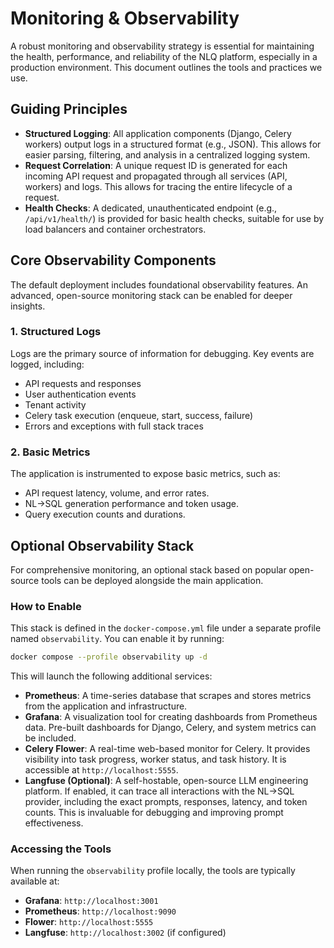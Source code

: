 # Monitoring & Observability

A robust monitoring and observability strategy is essential for maintaining the health, performance, and reliability of the NLQ platform, especially in a production environment. This document outlines the tools and practices we use.

## Guiding Principles

-   **Structured Logging**: All application components (Django, Celery workers) output logs in a structured format (e.g., JSON). This allows for easier parsing, filtering, and analysis in a centralized logging system.
-   **Request Correlation**: A unique request ID is generated for each incoming API request and propagated through all services (API, workers) and logs. This allows for tracing the entire lifecycle of a request.
-   **Health Checks**: A dedicated, unauthenticated endpoint (e.g., `/api/v1/health/`) is provided for basic health checks, suitable for use by load balancers and container orchestrators.

## Core Observability Components

The default deployment includes foundational observability features. An advanced, open-source monitoring stack can be enabled for deeper insights.

### 1. Structured Logs

Logs are the primary source of information for debugging. Key events are logged, including:
- API requests and responses
- User authentication events
- Tenant activity
- Celery task execution (enqueue, start, success, failure)
- Errors and exceptions with full stack traces

### 2. Basic Metrics

The application is instrumented to expose basic metrics, such as:
- API request latency, volume, and error rates.
- NL→SQL generation performance and token usage.
- Query execution counts and durations.

## Optional Observability Stack

For comprehensive monitoring, an optional stack based on popular open-source tools can be deployed alongside the main application.

### How to Enable

This stack is defined in the `docker-compose.yml` file under a separate profile named `observability`. You can enable it by running:

```sh
docker compose --profile observability up -d
```

This will launch the following additional services:

-   **Prometheus**: A time-series database that scrapes and stores metrics from the application and infrastructure.
-   **Grafana**: A visualization tool for creating dashboards from Prometheus data. Pre-built dashboards for Django, Celery, and system metrics can be included.
-   **Celery Flower**: A real-time web-based monitor for Celery. It provides visibility into task progress, worker status, and task history. It is accessible at `http://localhost:5555`.
-   **Langfuse (Optional)**: A self-hostable, open-source LLM engineering platform. If enabled, it can trace all interactions with the NL→SQL provider, including the exact prompts, responses, latency, and token counts. This is invaluable for debugging and improving prompt effectiveness.

### Accessing the Tools

When running the `observability` profile locally, the tools are typically available at:
-   **Grafana**: `http://localhost:3001`
-   **Prometheus**: `http://localhost:9090`
-   **Flower**: `http://localhost:5555`
-   **Langfuse**: `http://localhost:3002` (if configured)
